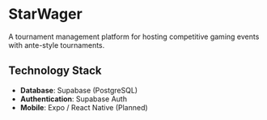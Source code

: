 # StarWager

A tournament management platform for hosting competitive gaming events with ante-style tournaments.

## Technology Stack

- **Database**: Supabase (PostgreSQL)
- **Authentication**: Supabase Auth
- **Mobile**: Expo / React Native  (Planned)
